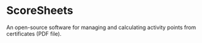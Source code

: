 # ScoreSheets
An open-source software for managing and calculating activity points from certificates (PDF file).
